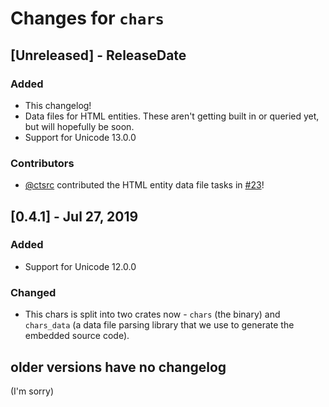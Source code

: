 # Changes for `chars`

<!-- next-header -->

## [Unreleased] - ReleaseDate

### Added

* This changelog!
* Data files for HTML entities. These aren't getting built in or
  queried yet, but will hopefully be soon.
* Support for Unicode 13.0.0

### Contributors

* [@ctsrc](https://github.com/ctsrc) contributed the HTML entity data
  file tasks in [#23](https://github.com/antifuchs/chars/pull/23)!

## [0.4.1] - Jul 27, 2019

### Added

* Support for Unicode 12.0.0

### Changed

* This chars is split into two crates now - `chars` (the binary) and
  `chars_data` (a data file parsing library that we use to generate
  the embedded source code).

## older versions have no changelog

(I'm sorry)
